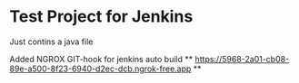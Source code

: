 # Test Project for Jenkins

Just contins a java file

Added NGROX GIT-hook for jenkins auto build
** https://5968-2a01-cb08-89e-a500-8f23-6940-d2ec-dcb.ngrok-free.app **

